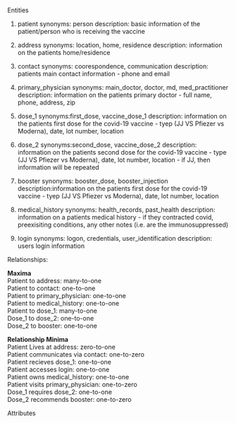 Entities
1. patient
    synonyms: person
    description: basic information of the patient/person who is receiving the vaccine

2. address
    synonyms: location, home, residence
    description: information on the patients home/residence

3. contact
    synonyms: coorespondence, communication
    description: patients main contact information - phone and email

4. primary_physician
    synonyms: main_doctor, doctor, md, med_practitioner
    description: information on the patients primary doctor - full name, phone, address, zip

5. dose_1
    synonyms:first_dose, vaccine_dose_1
    description: information on the patients first dose for the covid-19 vaccine - tyep (JJ VS Pfiezer vs Moderna), date, lot number, location

6. dose_2
    synonyms:second_dose, vaccine_dose_2
    description: information on the patients second dose for the covid-19 vaccine - type (JJ VS Pfiezer vs Moderna), date, lot number, location - if JJ, then information will be repeated

7. booster
    synonyms: booster_dose, booster_injection
    description:information on the patients first dose for the covid-19 vaccine - tyep (JJ VS Pfiezer vs Moderna), date, lot number, location

8. medical_history
    synonyms: health_records, past_health
    description: information on a patients medical history - if they contracted covid, preexisiting conditions, any other notes (i.e. are the immunosuppressed)

9. login
    synonyms: logon, credentials, user_identification
    description: users login information

Relationships:

**Maxima**  
    Patient to address: many-to-one  
    Patient to contact: one-to-one  
    Patient to primary_physician: one-to-one  
    Patient to medical_history: one-to-one  
    Patient to dose_1: many-to-one  
    Dose_1 to dose_2: one-to-one  
    Dose_2 to booster: one-to-one  
    
**Relationship Minima**  
    Patient Lives at address: zero-to-one  
    Patient communicates via contact: one-to-zero  
    Patient recieves dose_1: one-to-one  
    Patient accesses login: one-to-one  
    Patient owns medical_history: one-to-one  
    Patient visits primary_physician: one-to-zero  
    Dose_1 requires dose_2: one-to-one  
    Dose_2 recommends booster: one-to-zero  


Attributes
